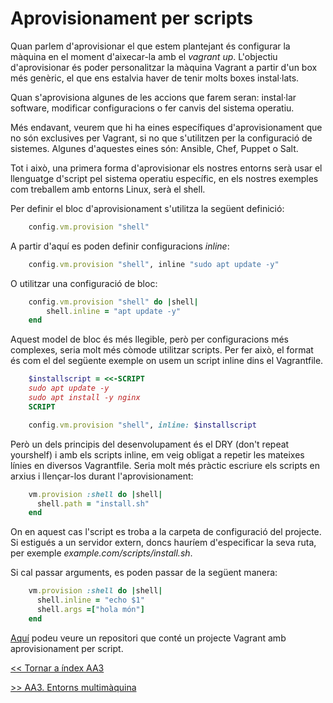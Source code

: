 # Aprovisionament per scripts

Quan parlem d'aprovisionar el que estem plantejant és configurar la màquina en el moment d'aixecar-la amb el *vagrant up*. L'objectiu d'aprovisionar és poder personalitzar la màquina Vagrant a partir d'un box més genèric, el que ens estalvia haver de tenir molts boxes instal·lats.

Quan s'aprovisiona algunes de les accions que farem seran: instal·lar software, modificar configuracions o fer canvis del sistema operatiu.

Més endavant, veurem que hi ha eines específiques d'aprovisionament que no són exclusives per Vagrant, si no que s'utilitzen per la configuració de sistemes. Algunes d'aquestes eines són: Ansible, Chef, Puppet o Salt.

Tot i això, una primera forma d'aprovisionar els nostres entorns serà usar el llenguatge d'script pel sistema operatiu específic, en els nostres exemples com treballem amb entorns Linux, serà el shell.

Per definir el bloc d'aprovisionament s'utilitza la següent definició:

```ruby
    config.vm.provision "shell"
```

A partir d'aquí es poden definir configuracions *inline*:

```ruby
    config.vm.provision "shell", inline "sudo apt update -y"
```

O utilitzar una configuració de bloc:

```ruby
    config.vm.provision "shell" do |shell|
        shell.inline = "apt update -y"
    end
```

Aquest model de bloc és més llegible, però per configuracions més complexes, seria molt més còmode utilitzar scripts. Per fer això, el format és com el del següente exemple on usem un script inline dins el Vagrantfile.

```ruby
    $installscript = <<-SCRIPT
    sudo apt update -y
    sudo apt install -y nginx
    SCRIPT

    config.vm.provision "shell", inline: $installscript
```

Però un dels principis del desenvolupament és el DRY (don't repeat yourshelf) i amb els scripts inline, em veig obligat a repetir les mateixes línies en diversos Vagrantfile. Seria molt més pràctic escriure els scripts en arxius i llençar-los durant l'aprovisionament:

```ruby
    vm.provision :shell do |shell|
      shell.path = "install.sh"
    end
```

On en aquest cas l'script es troba a la carpeta de configuració del projecte. Si estigués a un servidor extern, doncs hauríem d'especificar la seva ruta, per exemple *example.com/scripts/install.sh*.

Si cal passar arguments, es poden passar de la següent manera:

```ruby
    vm.provision :shell do |shell|
      shell.inline = "echo $1"
      shell.args =["hola món"]
    end
````

[Aquí](https://github.com/carlesalonso/vagrant-demo-web) podeu veure un repositori que conté un projecte Vagrant amb aprovisionament per script.

[<< Tornar a índex AA3](../README.md)

[>> AA3. Entorns multimàquina](../T3)